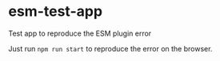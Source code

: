 # esm-test-app
Test app to reproduce the ESM plugin error

Just run `npm run start` to reproduce the error on the browser.
